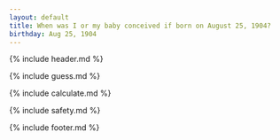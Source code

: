 ```yaml
---
layout: default
title: When was I or my baby conceived if born on August 25, 1904?
birthday: Aug 25, 1904
---
```


{% include header.md %}

{% include guess.md %}

{% include calculate.md %}

{% include safety.md %}

{% include footer.md %}



